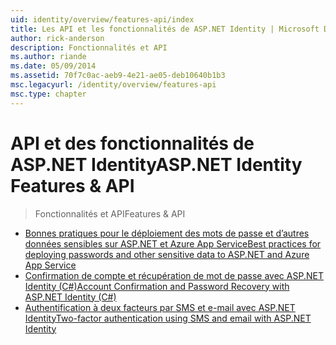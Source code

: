 ```yaml
---
uid: identity/overview/features-api/index
title: Les API et les fonctionnalités de ASP.NET Identity | Microsoft Docs
author: rick-anderson
description: Fonctionnalités et API
ms.author: riande
ms.date: 05/09/2014
ms.assetid: 70f7c0ac-aeb9-4e21-ae05-deb10640b1b3
msc.legacyurl: /identity/overview/features-api
msc.type: chapter
---
```

<a name="aspnet-identity-features--api"></a><span data-ttu-id="cdae8-103">API et des fonctionnalités de ASP.NET Identity</span><span class="sxs-lookup"><span data-stu-id="cdae8-103">ASP.NET Identity Features & API</span></span>
====================
> <span data-ttu-id="cdae8-104">Fonctionnalités et API</span><span class="sxs-lookup"><span data-stu-id="cdae8-104">Features & API</span></span>


- [<span data-ttu-id="cdae8-105">Bonnes pratiques pour le déploiement des mots de passe et d’autres données sensibles sur ASP.NET et Azure App Service</span><span class="sxs-lookup"><span data-stu-id="cdae8-105">Best practices for deploying passwords and other sensitive data to ASP.NET and Azure App Service</span></span>](best-practices-for-deploying-passwords-and-other-sensitive-data-to-aspnet-and-azure.md)
- [<span data-ttu-id="cdae8-106">Confirmation de compte et récupération de mot de passe avec ASP.NET Identity (C#)</span><span class="sxs-lookup"><span data-stu-id="cdae8-106">Account Confirmation and Password Recovery with ASP.NET Identity (C#)</span></span>](account-confirmation-and-password-recovery-with-aspnet-identity.md)
- [<span data-ttu-id="cdae8-107">Authentification à deux facteurs par SMS et e-mail avec ASP.NET Identity</span><span class="sxs-lookup"><span data-stu-id="cdae8-107">Two-factor authentication using SMS and email with ASP.NET Identity</span></span>](two-factor-authentication-using-sms-and-email-with-aspnet-identity.md)
